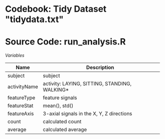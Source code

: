 # Codebook: Tidy Dataset "tidydata.txt"
# Source Code: run_analysis.R

*Variables*

| Name 			| Description           							|
| ------------- | ------------------------------------------------- |
| subject      	| subject											|
| activityName  | activity: LAYING, SITTING, STANDING, WALKING*    	|
| featureType 	| feature signals									|
| featureStat 	| mean(), std()      								|
| featureAxis 	| 3-axial signals in the X, Y, Z  directions    	|
| count 		| calculated count      							|
| average 		| calculated average      							|